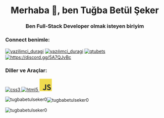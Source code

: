 <h1 align="center">Merhaba 👋, ben Tuğba Betül Şeker</h1>
<h3 align="center">Ben Full-Stack Developer olmak isteyen biriyim</h3>

<h3 align="left">Connect benimle:</h3>
<p align="left">
<a href="https://twitter.com/yazilimci_duragi" target="blank"><img align="center" src="https:// raw.githubusercontent.com/rahuldkjain/github-profile-readme-generator/master/src/images/icons/Social/twitter.svg" alt="yazilimci_duragi" height="30" width="40" /></a >
<a href="https://instagram.com/yazilimci_duragi" target="blank"><img align="center" src="https://raw.githubusercontent.com/rahuldkjain/github-profile-readme-generator/master/src/images/icons/Social/instagram.svg" alt="yazılımci_duragi" height="30" width="40" /></a>
<a href="https://www.youtube.com/c/qtubets" target="blank"><img align="center" src="https://raw.githubusercontent.com/rahuldkjain/github-profile -readme-generator/master/src/images/icons/Social/youtube.svg" alt="qtubets" height="30" width="40" /></a>
<a href="https://discord .gg/https://discord.gg/5A7QJvBc" target="blank"><img align="center" src="https://raw.githubusercontent.com/rahuldkjain/github-profile-readme-generator/master /src/images/icons/Social/discord.svg" alt="https://discord.gg/5A7QJvBc" height="30" width="40" /></a>
</p>

<h3 align= "left">Diller ve Araçlar:</h3>
<p align="left"> <a href="https://www.w3schools.com/css/" target="_blank" rel="noreferrer"> <img src="https://raw.githubusercontent. com/devicons/devicon/master/icons/css3/css3-original-wordmark.svg" alt="css3" width="40" height="40"/> </a> <a href="https:// www.w3.org/html/" target="_blank" rel="noreferrer"> <img src="https://raw.githubusercontent.com/devicons/devicon/master/icons/html5/html5-original-wordmark .svg" alt="html5" width="40" height="40"/> </a> <a href="https://developer.mozilla.org/en-US/docs/Web/JavaScript" hedefi ="_blank" rel="noreferrer"> <img src="https://raw.githubusercontent.com/devicons/devicon/master/icons/javascript/javascript-original.svg" alt="javascript" width="40" height="40"/ > </a> </p>

<p><img align="left" src="https://github-readme-stats.vercel.app/api/top-langs?username=tugbabetulseker0&show_icons=true&locale=tr&layout=compact" alt="tugbabetulseker0" /> </p>

<p> <img align="center" src="https://github-readme-stats.vercel.app/api?username=tugbabetulseker0&show_icons=true&locale=en" alt="tugbabetulseker0" /> </p>

<p><img align="center" src="https://github-readme-streak-stats.herokuapp.com/?user=tugbabetulseker0&" alt="tugbabetulseker0" /></p>
